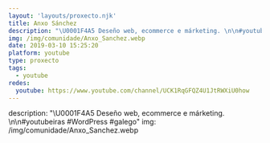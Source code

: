 ```yaml
---
layout: 'layouts/proxecto.njk'
title: Anxo Sánchez
description: "\U0001F4A5 Deseño web, ecommerce e márketing. \n\n#youtubeiras #WordPress #galego"
img: /img/comunidade/Anxo_Sanchez.webp
date: 2019-03-10 15:25:20
platform: youtube
type: proxecto
tags:
  - youtube
redes:
  youtube: https://www.youtube.com/channel/UCK1RqGFQZ4U1JtRWXiU0how
---
```

description: "\U0001F4A5 Deseño web, ecommerce e márketing. \n\n#youtubeiras #WordPress #galego"
img: /img/comunidade/Anxo_Sanchez.webp
